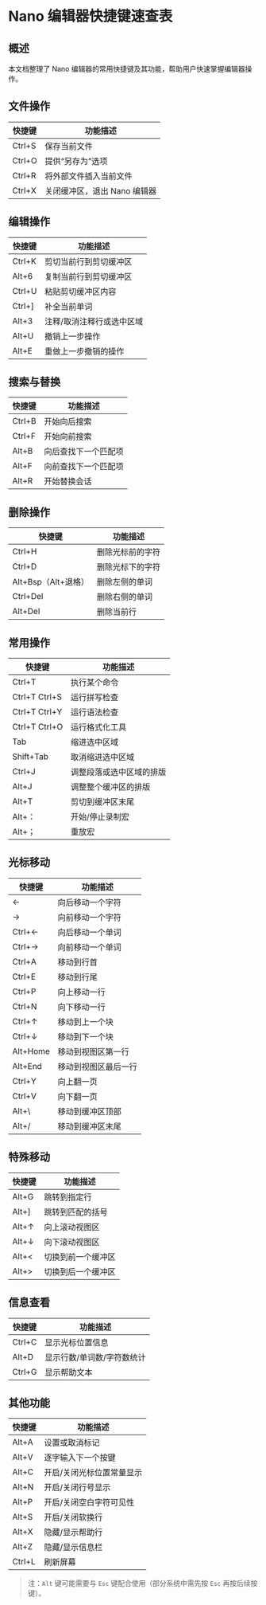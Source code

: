 # Nano 编辑器快捷键速查表

## 概述
本文档整理了 Nano 编辑器的常用快捷键及其功能，帮助用户快速掌握编辑器操作。


## 文件操作
| 快捷键 | 功能描述 |
|--------|----------|
| Ctrl+S | 保存当前文件 |
| Ctrl+O | 提供“另存为”选项 |
| Ctrl+R | 将外部文件插入当前文件 |
| Ctrl+X | 关闭缓冲区，退出 Nano 编辑器 |


## 编辑操作
| 快捷键 | 功能描述 |
|--------|----------|
| Ctrl+K | 剪切当前行到剪切缓冲区 |
| Alt+6 | 复制当前行到剪切缓冲区 |
| Ctrl+U | 粘贴剪切缓冲区内容 |
| Ctrl+] | 补全当前单词 |
| Alt+3 | 注释/取消注释行或选中区域 |
| Alt+U | 撤销上一步操作 |
| Alt+E | 重做上一步撤销的操作 |


## 搜索与替换
| 快捷键 | 功能描述 |
|--------|----------|
| Ctrl+B | 开始向后搜索 |
| Ctrl+F | 开始向前搜索 |
| Alt+B | 向后查找下一个匹配项 |
| Alt+F | 向前查找下一个匹配项 |
| Alt+R | 开始替换会话 |


## 删除操作
| 快捷键 | 功能描述 |
|--------|----------|
| Ctrl+H | 删除光标前的字符 |
| Ctrl+D | 删除光标下的字符 |
| Alt+Bsp（Alt+退格） | 删除左侧的单词 |
| Ctrl+Del | 删除右侧的单词 |
| Alt+Del | 删除当前行 |


## 常用操作
| 快捷键 | 功能描述 |
|--------|----------|
| Ctrl+T | 执行某个命令 |
| Ctrl+T Ctrl+S | 运行拼写检查 |
| Ctrl+T Ctrl+Y | 运行语法检查 |
| Ctrl+T Ctrl+O | 运行格式化工具 |
| Tab | 缩进选中区域 |
| Shift+Tab | 取消缩进选中区域 |
| Ctrl+J | 调整段落或选中区域的排版 |
| Alt+J | 调整整个缓冲区的排版 |
| Alt+T | 剪切到缓冲区末尾 |
| Alt+： | 开始/停止录制宏 |
| Alt+； | 重放宏 |


## 光标移动
| 快捷键 | 功能描述 |
|--------|----------|
| ← | 向后移动一个字符 |
| → | 向前移动一个字符 |
| Ctrl+← | 向后移动一个单词 |
| Ctrl+→ | 向前移动一个单词 |
| Ctrl+A | 移动到行首 |
| Ctrl+E | 移动到行尾 |
| Ctrl+P | 向上移动一行 |
| Ctrl+N | 向下移动一行 |
| Ctrl+↑ | 移动到上一个块 |
| Ctrl+↓ | 移动到下一个块 |
| Alt+Home | 移动到视图区第一行 |
| Alt+End | 移动到视图区最后一行 |
| Ctrl+Y | 向上翻一页 |
| Ctrl+V | 向下翻一页 |
| Alt+\ | 移动到缓冲区顶部 |
| Alt+/ | 移动到缓冲区末尾 |


## 特殊移动
| 快捷键 | 功能描述 |
|--------|----------|
| Alt+G | 跳转到指定行 |
| Alt+] | 跳转到匹配的括号 |
| Alt+↑ | 向上滚动视图区 |
| Alt+↓ | 向下滚动视图区 |
| Alt+< | 切换到前一个缓冲区 |
| Alt+> | 切换到后一个缓冲区 |


## 信息查看
| 快捷键 | 功能描述 |
|--------|----------|
| Ctrl+C | 显示光标位置信息 |
| Alt+D | 显示行数/单词数/字符数统计 |
| Ctrl+G | 显示帮助文本 |


## 其他功能
| 快捷键 | 功能描述 |
|--------|----------|
| Alt+A | 设置或取消标记 |
| Alt+V | 逐字输入下一个按键 |
| Alt+C | 开启/关闭光标位置常量显示 |
| Alt+N | 开启/关闭行号显示 |
| Alt+P | 开启/关闭空白字符可见性 |
| Alt+S | 开启/关闭软换行 |
| Alt+X | 隐藏/显示帮助行 |
| Alt+Z | 隐藏/显示信息栏 |
| Ctrl+L | 刷新屏幕 |


> 注：`Alt` 键可能需要与 `Esc` 键配合使用（部分系统中需先按 `Esc` 再按后续按键）。
